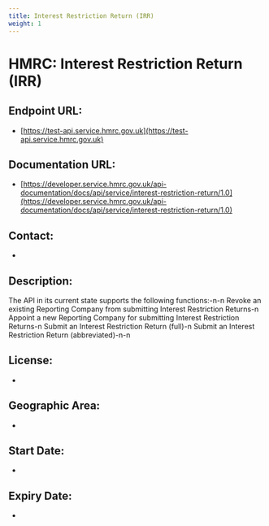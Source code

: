 ```yaml
---
title: Interest Restriction Return (IRR)
weight: 1
---
```


# HMRC: Interest Restriction Return (IRR)

## Endpoint URL:
 - [https://test-api.service.hmrc.gov.uk](https://test-api.service.hmrc.gov.uk)

## Documentation URL:
 - [https://developer.service.hmrc.gov.uk/api-documentation/docs/api/service/interest-restriction-return/1.0](https://developer.service.hmrc.gov.uk/api-documentation/docs/api/service/interest-restriction-return/1.0)

## Contact:
 - [](mailto:)

## Description:
The API in its current state supports the following functions:-n-n    Revoke an existing Reporting Company from submitting Interest Restriction Returns-n    Appoint a new Reporting Company for submitting Interest Restriction Returns-n    Submit an Interest Restriction Return (full)-n    Submit an Interest Restriction Return (abbreviated)-n-n

## License:
 - 

## Geographic Area:
 - 

## Start Date:
 - 

## Expiry Date:
 - 

